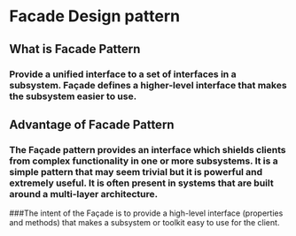 # Facade Design pattern

## What is Facade Pattern
### Provide a unified interface to a set of interfaces in a subsystem. Façade defines a higher-level interface that makes the subsystem easier to use.

## Advantage of Facade Pattern
### The Façade pattern provides an interface which shields clients from complex functionality in one or more subsystems. It is a simple pattern that may seem trivial but it is powerful and extremely useful. It is often present in systems that are built around a multi-layer architecture.
###The intent of the Façade is to provide a high-level interface (properties and methods) that makes a subsystem or toolkit easy to use for the client.
   

